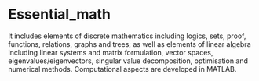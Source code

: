 # Essential_math
 It includes elements of discrete mathematics including logics, sets, proof, functions, relations, graphs and trees; as  well as elements of linear algebra including linear systems and matrix formulation, vector spaces,  eigenvalues/eigenvectors, singular value decomposition, optimisation and numerical methods. Computational  aspects are developed in MATLAB.
